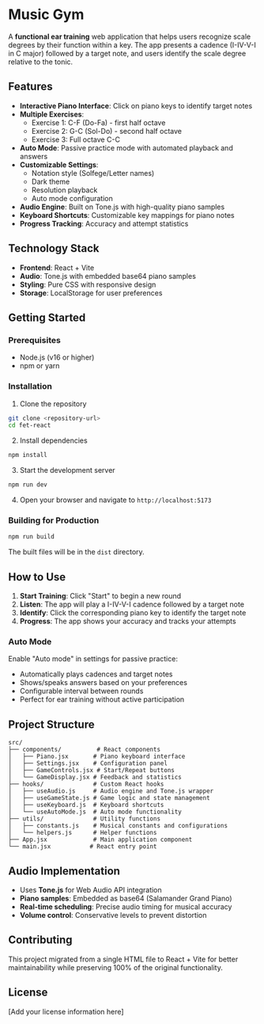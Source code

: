 # Music Gym

A **functional ear training** web application that helps users recognize scale degrees by their function within a key. The app presents a cadence (I-IV-V-I in C major) followed by a target note, and users identify the scale degree relative to the tonic.

## Features

- **Interactive Piano Interface**: Click on piano keys to identify target notes
- **Multiple Exercises**: 
  - Exercise 1: C-F (Do-Fa) - first half octave
  - Exercise 2: G-C (Sol-Do) - second half octave  
  - Exercise 3: Full octave C-C
- **Auto Mode**: Passive practice mode with automated playback and answers
- **Customizable Settings**:
  - Notation style (Solfege/Letter names)
  - Dark theme
  - Resolution playback
  - Auto mode configuration
- **Audio Engine**: Built on Tone.js with high-quality piano samples
- **Keyboard Shortcuts**: Customizable key mappings for piano notes
- **Progress Tracking**: Accuracy and attempt statistics

## Technology Stack

- **Frontend**: React + Vite
- **Audio**: Tone.js with embedded base64 piano samples
- **Styling**: Pure CSS with responsive design
- **Storage**: LocalStorage for user preferences

## Getting Started

### Prerequisites
- Node.js (v16 or higher)
- npm or yarn

### Installation

1. Clone the repository
```bash
git clone <repository-url>
cd fet-react
```

2. Install dependencies
```bash
npm install
```

3. Start the development server
```bash
npm run dev
```

4. Open your browser and navigate to `http://localhost:5173`

### Building for Production

```bash
npm run build
```

The built files will be in the `dist` directory.

## How to Use

1. **Start Training**: Click "Start" to begin a new round
2. **Listen**: The app will play a I-IV-V-I cadence followed by a target note
3. **Identify**: Click the corresponding piano key to identify the target note
4. **Progress**: The app shows your accuracy and tracks your attempts

### Auto Mode

Enable "Auto mode" in settings for passive practice:
- Automatically plays cadences and target notes
- Shows/speaks answers based on your preferences  
- Configurable interval between rounds
- Perfect for ear training without active participation

## Project Structure

```
src/
├── components/          # React components
│   ├── Piano.jsx       # Piano keyboard interface
│   ├── Settings.jsx    # Configuration panel
│   ├── GameControls.jsx # Start/Repeat buttons
│   └── GameDisplay.jsx # Feedback and statistics
├── hooks/              # Custom React hooks
│   ├── useAudio.js     # Audio engine and Tone.js wrapper
│   ├── useGameState.js # Game logic and state management
│   ├── useKeyboard.js  # Keyboard shortcuts
│   └── useAutoMode.js  # Auto mode functionality
├── utils/              # Utility functions
│   ├── constants.js    # Musical constants and configurations
│   └── helpers.js      # Helper functions
├── App.jsx             # Main application component
└── main.jsx           # React entry point
```

## Audio Implementation

- Uses **Tone.js** for Web Audio API integration
- **Piano samples**: Embedded as base64 (Salamander Grand Piano)
- **Real-time scheduling**: Precise audio timing for musical accuracy
- **Volume control**: Conservative levels to prevent distortion

## Contributing

This project migrated from a single HTML file to React + Vite for better maintainability while preserving 100% of the original functionality.

## License

[Add your license information here]